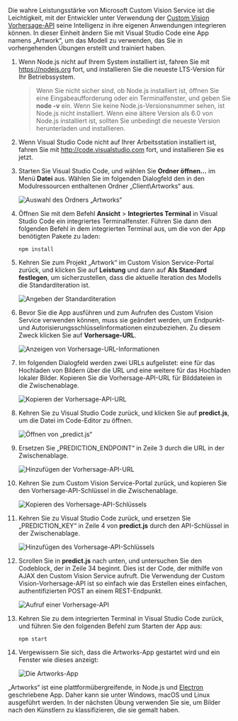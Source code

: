 Die wahre Leistungsstärke von Microsoft Custom Vision Service ist die Leichtigkeit, mit der Entwickler unter Verwendung der [Custom Vision Vorhersage-API](https://southcentralus.dev.cognitive.microsoft.com/docs/services/eb68250e4e954d9bae0c2650db79c653/operations/58acd3c1ef062f0344a42814) seine Intelligenz in ihre eigenen Anwendungen integrieren können. In dieser Einheit ändern Sie mit Visual Studio Code eine App namens „Artwork“, um das Modell zu verwenden, das Sie in vorhergehenden Übungen erstellt und trainiert haben.

1. Wenn Node.js nicht auf Ihrem System installiert ist, fahren Sie mit https://nodejs.org fort, und installieren Sie die neueste LTS-Version für Ihr Betriebssystem.

   > Wenn Sie nicht sicher sind, ob Node.js installiert ist, öffnen Sie eine Eingabeaufforderung oder ein Terminalfenster, und geben Sie **node -v** ein. Wenn Sie keine Node.js-Versionsnummer sehen, ist Node.js nicht installiert. Wenn eine ältere Version als 6.0 von Node.js installiert ist, sollten Sie unbedingt die neueste Version herunterladen und installieren.

1. Wenn Visual Studio Code nicht auf Ihrer Arbeitsstation installiert ist, fahren Sie mit http://code.visualstudio.com fort, und installieren Sie es jetzt.

1. Starten Sie Visual Studio Code, und wählen Sie **Ordner öffnen...** im Menü **Datei** aus. Wählen Sie im folgenden Dialogfeld den in den Modulressourcen enthaltenen Ordner „Client\Artworks“ aus.

    ![Auswahl des Ordners „Artworks“](../media-draft/5-fe-select-folder.png)

1. Öffnen Sie mit dem Befehl **Ansicht** > **Integriertes Terminal** in Visual Studio Code ein integriertes Terminalfenster. Führen Sie dann den folgenden Befehl in dem integrierten Terminal aus, um die von der App benötigten Pakete zu laden:

    ```
    npm install
    ```

1. Kehren Sie zum Projekt „Artwork“ im Custom Vision Service-Portal zurück, und klicken Sie auf **Leistung** und dann auf **Als Standard festlegen**, um sicherzustellen, dass die aktuelle Iteration des Modells die Standarditeration ist. 

    ![Angeben der Standarditeration](../media-draft/5-portal-make-default.png)

1. Bevor Sie die App ausführen und zum Aufrufen des Custom Vision Service verwenden können, muss sie geändert werden, um Endpunkt- und Autorisierungsschlüsselinformationen einzubeziehen. Zu diesem Zweck klicken Sie auf **Vorhersage-URL**.

    ![Anzeigen von Vorhersage-URL-Informationen](../media-draft/5-portal-prediction-url.png)

1. Im folgenden Dialogfeld werden zwei URLs aufgelistet: eine für das Hochladen von Bildern über die URL und eine weitere für das Hochladen lokaler Bilder. Kopieren Sie die Vorhersage-API-URL für Bilddateien in die Zwischenablage. 

    ![Kopieren der Vorhersage-API-URL](../media-draft/5-copy-prediction-url.png)

1. Kehren Sie zu Visual Studio Code zurück, und klicken Sie auf **predict.js**, um die Datei im Code-Editor zu öffnen.

    ![Öffnen von „predict.js“](../media-draft/5-vs-predict-file.png)

1. Ersetzen Sie „PREDICTION_ENDPOINT“ in Zeile 3 durch die URL in der Zwischenablage.

    ![Hinzufügen der Vorhersage-API-URL](../media-draft/5-vs-prediction-endpoint.png)

1. Kehren Sie zum Custom Vision Service-Portal zurück, und kopieren Sie den Vorhersage-API-Schlüssel in die Zwischenablage. 

    ![Kopieren des Vorhersage-API-Schlüssels](../media-draft/5-copy-prediction-key.png)

1. Kehren Sie zu Visual Studio Code zurück, und ersetzen Sie „PREDICTION_KEY“ in Zeile 4 von **predict.js** durch den API-Schlüssel in der Zwischenablage.

    ![Hinzufügen des Vorhersage-API-Schlüssels](../media-draft/5-vs-prediction-key.png)

1. Scrollen Sie in **predict.js** nach unten, und untersuchen Sie den Codeblock, der in Zeile 34 beginnt. Dies ist der Code, der mithilfe von AJAX den Custom Vision Service aufruft. Die Verwendung der Custom Vision-Vorhersage-API ist so einfach wie das Erstellen eines einfachen, authentifizierten POST an einem REST-Endpunkt.

    ![Aufruf einer Vorhersage-API](../media-draft/5-vs-code-block.png)

1. Kehren Sie zu dem integrierten Terminal in Visual Studio Code zurück, und führen Sie den folgenden Befehl zum Starten der App aus:

    ```
    npm start
    ```

1. Vergewissern Sie sich, dass die Artworks-App gestartet wird und ein Fenster wie dieses anzeigt:

    ![Die Artworks-App](../media-draft/5-app-startup.png)

„Artworks“ ist eine plattformübergreifende, in Node.js und [Electron](https://electron.atom.io/) geschriebene App. Daher kann sie unter Windows, macOS und Linux ausgeführt werden. In der nächsten Übung verwenden Sie sie, um Bilder nach den Künstlern zu klassifizieren, die sie gemalt haben.